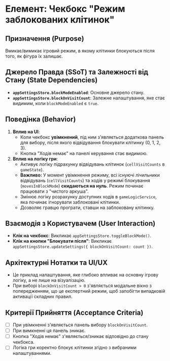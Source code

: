 # Елемент: Чекбокс "Режим заблокованих клітинок"

## Призначення (Purpose)

Вмикає/вимикає ігровий режим, в якому клітинки блокуються після того, як фігура їх залишає.

## Джерело Правда (SSoT) та Залежності від Стану (State Dependencies)

-   **`appSettingsStore.blockModeEnabled`**: Основне джерело стану.
-   **`appSettingsStore.blockOnVisitCount`**: Залежне налаштування, яке стає видимим, коли `blockModeEnabled` є `true`.

## Поведінка (Behavior)

1.  **Вплив на UI**:
    *   Коли чекбокс **увімкнений**, під ним з'являється додаткова панель для вибору, після якого відвідування блокувати клітинку (0, 1, 2, 3).
    *   Кнопка "Ходів немає" на панелі керування стає видимою.
2.  **Вплив на логіку гри**:
    *   Активує логіку підрахунку відвідувань клітинок (`cellVisitCounts` в `gameState`).
    *   **Важливо:** У момент увімкнення режиму, всі існуючі лічильники відвідувань (`cellVisitCounts`) та ходів у режимі блокування (`movesInBlockMode`) **скидаються на нуль**. Режим починає працювати з "чистого аркуша".
    *   Змінює логіку розрахунку доступних ходів в `gameLogicService`, яка починає ігнорувати заблоковані клітинки.
    *   Дозволяє гравцю програти, ставши на заблоковану клітинку.

## Взаємодія з Користувачем (User Interaction)

-   **Клік на чекбокс**: Викликає `appSettingsStore.toggleBlockMode()`.
-   **Клік на кнопки "Блокувати після"**: Викликає `appSettingsStore.updateSettings({ blockOnVisitCount: count })`.

## Архітектурні Нотатки та UI/UX

-   Це приклад налаштування, яке глибоко впливає на основну ігрову логіку, а не лише на візуалізацію.
-   При виборі `blockOnVisitCount > 0` з'являється модальне вікно з попередженням, що це експертний режим, щоб запобігти випадковій активації складних правил.

## Критерії Прийняття (Acceptance Criteria)

-   [ ] При увімкненні з'являється панель вибору `blockOnVisitCount`.
-   [ ] При вимкненні ця панель зникає.
-   [ ] Кнопка "Ходів немає" з'являється/зникає відповідно до стану чекбокса.
-   [ ] Логіка гри коректно блокує клітинки згідно з вибраними налаштуваннями.